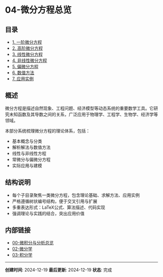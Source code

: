# 04-微分方程总览

## 目录

- [1. 一阶微分方程](01-一阶微分方程/00-一阶微分方程总览.md)
- [2. 高阶微分方程](02-高阶微分方程/00-高阶微分方程总览.md)
- [3. 线性微分方程](03-线性微分方程/00-线性微分方程总览.md)
- [4. 非线性微分方程](04-非线性微分方程/00-非线性微分方程总览.md)
- [5. 偏微分方程](05-偏微分方程/00-偏微分方程总览.md)
- [6. 数值方法](06-数值方法/00-数值方法总览.md)
- [7. 应用实例](07-应用实例/00-应用实例总览.md)

## 概述

微分方程是描述自然现象、工程问题、经济模型等动态系统的重要数学工具。它研究未知函数及其导数之间的关系，广泛应用于物理学、工程学、生物学、经济学等领域。

本部分系统梳理微分方程的理论体系，包括：

- 基本概念与分类
- 解析解法与数值方法
- 线性与非线性方程
- 常微分与偏微分方程
- 实际应用与建模

## 结构说明

- 每个子目录聚焦一类微分方程，包含理论基础、求解方法、应用实例
- 严格遵循树状编号结构，便于交叉引用与扩展
- 多重表达形式：LaTeX公式、算法描述、代码实现
- 强调理论与实践的结合，突出应用价值

## 内部链接

- [00-微积分与分析总览](../00-微积分与分析总览.md)
- [02-微分学](../02-微分学/00-微分学总览.md)
- [03-积分学](../03-积分学/00-积分学总览.md)

---

**创建时间**: 2024-12-19
**最后更新**: 2024-12-19
**状态**: 完成
